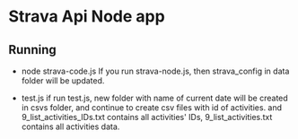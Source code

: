 # Strava Api Node app

## Running

- node strava-code.js
  If you run strava-node.js, then strava_config in data folder will be updated.

- test.js
  if run test.js, new folder with name of current date will be created in csvs folder, and continue to create csv files with id of activities.
  and 9_list_activities_IDs.txt contains all activities' IDs, 9_list_activities.txt contains all activities data.
